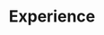 ---
title: Experience
summary: My Experience
type: landing

cascade:
  - target:
      path: '{../authors/*}'
    type: docs
    params:
      show_breadcrumb: true


# Page sections
sections:
  - block: resume-experience
    id: work
    content:
      title: Experience
      username: admin
    design:
      # Hugo date format
      date_format: 'January 2006'
      is_education_first: true
  - block: resume-skills
    id: skills
    content:
      title: Skills & Hobbies
      username: admin
    design:
      show_skill_percentage: false
  - block: resume-awards
    id: awards
    content:
      title: Awards
      username: admin
  - block: resume-languages
    id: languages
    content:
      title: Languages
      username: admin
---